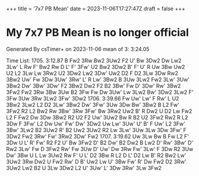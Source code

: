 +++
title = '7x7 PB Mean'
date = 2023-11-06T17:27:47Z
draft = false
+++

# My 7x7 PB Mean is no longer official
Generated By csTimer+ on 2023-11-06
mean of 3: 3:24.05

Time List:
1705. 3:12.87   B Fw2 3Rw Bw2 3Uw2 F2 U' Bw 3Dw2 Dw Lw2 3Lw' L Rw F' Bw2 Rw D L' F' 3Fw' U2 Bw2 3Dw2 B' F' U' R Uw 3Bw Uw2 U2 L2 3Lw Lw 3Rw2 U2 3Dw2 Lw2 3Dw' Uw2 D2 F D2 3Lw 3Dw Rw2 3Bw2 Uw' Fw 3Dw 3Uw' 3Rw' L' R Lw' 3Bw2 B 3Uw 3Lw2 Fw2 3Lw' 3Uw' 3Bw2 Dw' 3Bw' 3Dw' F2 3Bw2 Dw2 F2 B2 3Bw' Fw D' 3Dw' Rw' 3Bw2 3Fw2 Fw2 3Rw 3Bw 3Uw B2 3Fw Fw Dw 3Uw' Lw 3Lw2 Bw' 3Dw2 3Lw2 F' 3Fw 3Uw 3Rw 3Lw2 3Fw' 3Dw2 
1706. 3:39.66   Fw Uw' Lw' F Rw' L U2 3Bw2 3Lw2 L2 D2 3Lw' 3Bw2 Dw' 3Fw' 3Uw 3Dw Bw' 3Bw2 B L2 Fw' 3Fw2 R2 L2 Bw2 Rw 3Bw' 3Rw 3Fw' Bw 3Rw2 Uw2 B' R Dw2 U D2 Lw Fw2 L2 F Fw2 Dw 3Dw 3Bw2 R2 U2 F2 Uw' 3Uw2 Bw R B2 U2 3Fw2 Rw2 R L2 3Dw F 3Fw' L2 Dw Uw' Fw' Dw' 3Dw2 Uw Lw' 3Uw' U' B' F Uw' L2 3Fw' 3Bw' 3Lw2 B2 3Uw2 R' B2 Uw2 3Uw2 R2 Lw 3Lw' 3Uw 3Lw 3Dw 3Fw' F 3Dw2 Fw2 3Rw' Fw' 3Rw2 3Dw' Fw2 
1707. 3:19.62   Uw 3Lw Bw B Fw L2 F' 3Dw U L' R' Fw' R2 F2 U' Bw 3Fw2 D' B2 Dw' B2 Dw2 B Lw2 D' Rw' 3Bw' D' Rw2 3Lw' Fw D 3Fw2 Rw' Fw 3Uw D' Uw' Dw 3Rw Fw' 3Lw' F 3Dw R2 3Uw Dw' 3Bw U L Lw 3Uw2 Rw F' U L' D2 3Bw R L2 D L' D2 Lw B' R2 Bw2 Lw' 3Uw2 3Rw Dw2 U Fw2 Rw' D B' Uw2 Lw U' 3Bw Fw' R' Dw Fw2 D2 3Rw' 3Uw2 Lw2 B2 U 3Lw 3Dw2 L2 U' 3Uw' L' 3Dw 3Rw' 3Lw 3Fw2
